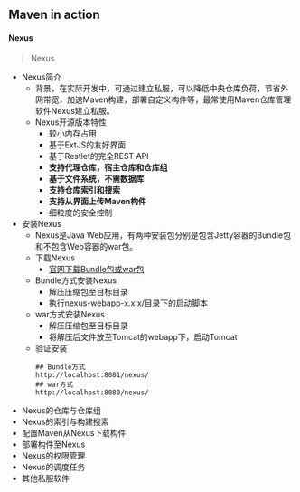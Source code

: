 ## Maven in action
#### Nexus
> Nexus
  * Nexus简介
    * 背景，在实际开发中，可通过建立私服，可以降低中央仓库负荷，节省外网带宽，加速Maven构建，部署自定义构件等，最常使用Maven仓库管理软件Nexus建立私服。
    * Nexus开源版本特性
      * 较小内存占用
      * 基于ExtJS的友好界面
      * 基于Restlet的完全REST API
      * **支持代理仓库，宿主仓库和仓库组**
      * **基于文件系统，不需数据库**
      * **支持仓库索引和搜索**
      * **支持从界面上传Maven构件**
      * 细粒度的安全控制
  * 安装Nexus
    * Nexus是Java Web应用，有两种安装包分别是包含Jetty容器的Bundle包和不包含Web容器的war包。
    * 下载Nexus
      * [官网下载Bundle包或war包](https://www.sonatype.com/nexus-repository-oss)
    * Bundle方式安装Nexus
      * 解压压缩包至目标目录
      * 执行nexus-webapp-x.x.x/目录下的启动脚本
    * war方式安装Nexus
      * 解压压缩包至目标目录
      * 将解压后文件放至Tomcat的webapp下，启动Tomcat
    * 验证安装
      ```
      ## Bundle方式
      http://localhost:8081/nexus/
      ## war方式
      http://localhost:8080/nexus/
      ```  
  * Nexus的仓库与仓库组
  * Nexus的索引与构建搜索
  * 配置Maven从Nexus下载构件
  * 部署构件至Nexus
  * Nexus的权限管理
  * Nexus的调度任务
  * 其他私服软件